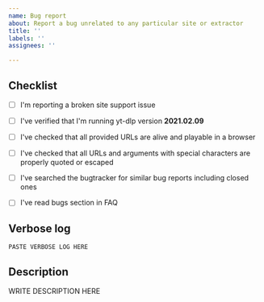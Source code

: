 ```yaml
---
name: Bug report
about: Report a bug unrelated to any particular site or extractor
title: ''
labels: ''
assignees: ''

---
```


<!--

######################################################################
  WARNING!
  IGNORING THE FOLLOWING TEMPLATE WILL RESULT IN ISSUE CLOSED AS INCOMPLETE
######################################################################

-->


## Checklist

<!--
Carefully read and work through this check list in order to prevent the most common mistakes and misuse of youtube-dlc:
- First of, make sure you are using the latest version of yt-dlp. Run `youtube-dlc --version` and ensure your version is 2021.02.09. If it's not, see https://github.com/pukkandan/yt-dlp on how to update. Issues with outdated version will be REJECTED.
- Make sure that all provided video/audio/playlist URLs (if any) are alive and playable in a browser.
- Make sure that all URLs and arguments with special characters are properly quoted or escaped as explained in https://github.com/pukkandan/yt-dlp.
- Search the bugtracker for similar issues: https://github.com/pukkandan/yt-dlp. DO NOT post duplicates.
- Read bugs section in FAQ: https://github.com/pukkandan/yt-dlp
- Finally, put x into all relevant boxes like this [x] (Dont forget to delete the empty space)
-->

- [ ] I'm reporting a broken site support issue
- [ ] I've verified that I'm running yt-dlp version **2021.02.09**
- [ ] I've checked that all provided URLs are alive and playable in a browser
- [ ] I've checked that all URLs and arguments with special characters are properly quoted or escaped
- [ ] I've searched the bugtracker for similar bug reports including closed ones
- [ ] I've read bugs section in FAQ


## Verbose log

<!--
Provide the complete verbose output of youtube-dlc that clearly demonstrates the problem.
Add the `-v` flag to your command line you run youtube-dlc with (`youtube-dlc -v <your command line>`), copy the WHOLE output and insert it below. It should look similar to this:
 [debug] System config: []
 [debug] User config: []
 [debug] Command-line args: [u'-v', u'http://www.youtube.com/watch?v=BaW_jenozKcj']
 [debug] Encodings: locale cp1251, fs mbcs, out cp866, pref cp1251
 [debug] yt-dlp version 2021.02.09
 [debug] Python version 2.7.11 - Windows-2003Server-5.2.3790-SP2
 [debug] exe versions: ffmpeg N-75573-g1d0487f, ffprobe N-75573-g1d0487f, rtmpdump 2.4
 [debug] Proxy map: {}
 <more lines>
-->

```
PASTE VERBOSE LOG HERE

```
<!--
Do not remove the above ```
-->


## Description

<!--
Provide an explanation of your issue in an arbitrary form. Please make sure the description is worded well enough to be understood, see https://github.com/ytdl-org/youtube-dl#is-the-description-of-the-issue-itself-sufficient. Provide any additional information, suggested solution and as much context and examples as possible.
If work on your issue requires account credentials please provide them or explain how one can obtain them.
-->

WRITE DESCRIPTION HERE
